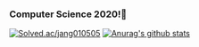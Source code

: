 ### Computer Science 2020!👋

<!--
**jang010505/jang010505** is a ✨ _special_ ✨ repository because its `README.md` (this file) appears on your GitHub profile.

Here are some ideas to get you started:

- 🔭 I’m currently working on ...
- 🌱 I’m currently learning ...
- 👯 I’m looking to collaborate on ...
- 🤔 I’m looking for help with ...
- 💬 Ask me about ...
- 📫 How to reach me: ...
- 😄 Pronouns: ...
- ⚡ Fun fact: ...
-->
[![Solved.ac/jang010505](http://mazassumnida.wtf/api/v2/generate_badge?boj={handle})](https://solved.ac/{handle})
[![Anurag's github stats](https://github-readme-stats.vercel.app/api?username=jang010505)](https://github.com/jang010505)
